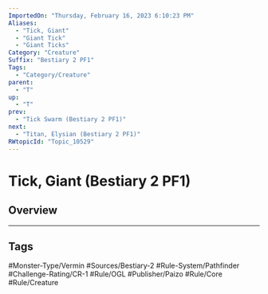 ```yaml
---
ImportedOn: "Thursday, February 16, 2023 6:10:23 PM"
Aliases:
  - "Tick, Giant"
  - "Giant Tick"
  - "Giant Ticks"
Category: "Creature"
Suffix: "Bestiary 2 PF1"
Tags:
  - "Category/Creature"
parent:
  - "T"
up:
  - "T"
prev:
  - "Tick Swarm (Bestiary 2 PF1)"
next:
  - "Titan, Elysian (Bestiary 2 PF1)"
RWtopicId: "Topic_10529"
---
```

# Tick, Giant (Bestiary 2 PF1)
## Overview

---
## Tags
#Monster-Type/Vermin #Sources/Bestiary-2 #Rule-System/Pathfinder #Challenge-Rating/CR-1 #Rule/OGL #Publisher/Paizo #Rule/Core #Rule/Creature

